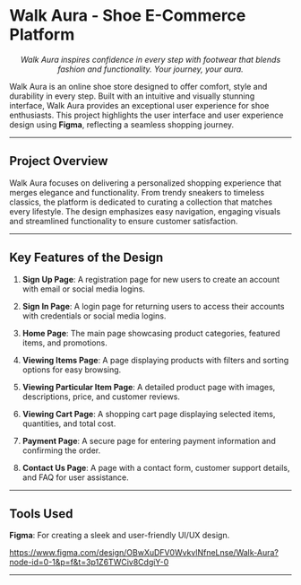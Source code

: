 # Walk Aura - Shoe E-Commerce Platform  

_<p align="center">Walk Aura inspires confidence in every step with footwear that blends fashion and functionality. Your journey, your aura.</p>_

Walk Aura is an online shoe store designed to offer comfort, style and durability in every step. Built with an intuitive and visually stunning interface, Walk Aura provides an exceptional user experience for shoe enthusiasts. This project highlights the user interface and user experience design using **Figma**, reflecting a seamless shopping journey.

---

## Project Overview  

Walk Aura focuses on delivering a personalized shopping experience that merges elegance and functionality. From trendy sneakers to timeless classics, the platform is dedicated to curating a collection that matches every lifestyle. The design emphasizes easy navigation, engaging visuals and streamlined functionality to ensure customer satisfaction.

---

## Key Features of the Design  

1. **Sign Up Page**: A registration page for new users to create an account with email or social media logins.
   
3. **Sign In Page**: A login page for returning users to access their accounts with credentials or social media logins.
4. **Home Page**: The main page showcasing product categories, featured items, and promotions.
5. **Viewing Items Page**: A page displaying products with filters and sorting options for easy browsing.
6. **Viewing Particular Item Page**: A detailed product page with images, descriptions, price, and customer reviews.
7. **Viewing Cart Page**: A shopping cart page displaying selected items, quantities, and total cost.
8. **Payment Page**: A secure page for entering payment information and confirming the order.
9. **Contact Us Page**: A page with a contact form, customer support details, and FAQ for user assistance.

---

## Tools Used  

**Figma**: For creating a sleek and user-friendly UI/UX design.
  
https://www.figma.com/design/OBwXuDFV0WvkvlNfneLnse/Walk-Aura?node-id=0-1&p=f&t=3p1Z6TWCiv8CdgiY-0

---





